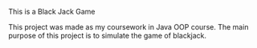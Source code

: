 This is a Black Jack Game 

This project was made as my coursework in Java OOP course.
The main purpose of this project is to simulate the game of blackjack.
